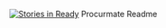 [![Stories in Ready](https://badge.waffle.io/JoeWroe/procuremate.png?label=ready&title=Ready)](https://waffle.io/JoeWroe/procuremate)
Procurmate Readme


